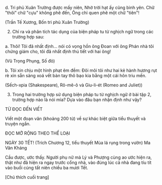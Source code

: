 d. Tri phủ Xuân Trường được mấy niên,
   Nhờ trời hạt ấy cũng bình yên.
   Chữ "thôi" chữ "cựu" không phê đến,
   Ông chỉ quen phê một chữ "tiên"!

   (Trần Tế Xương, Bốn tri phủ Xuân Trường)

2. Chỉ ra và phân tích tác dụng của biện pháp tu từ nghịch ngữ trong các trường hợp sau:

a. Thôi! Tôi đã nhất định... nói có vọng hồn ông Đoan với ông Phán nhà tôi chứng giám cho, tôi đã nhất định thú tiết với hai ông!

   (Vũ Trọng Phụng, Số đỏ)

b. Tôi xin chịu một hình phạt êm đềm: Đôi môi tôi như hai kẻ hành hương rụt rè xin sẵn sàng xoá vết bàn tay thô bạo kia bằng một cái hôn triu mến.

   (Sếch-xpia (Shakespeare), Rô-mê-ô và Giu-li-ét (Romeo and Juliet))

3. Trong hai trường hợp sử dụng biện pháp tu từ nghịch ngữ ở bài tập 2, trường hợp nào là nói mỉa? Dựa vào đâu bạn nhận định như vậy?

TỪ ĐỌC ĐẾN VIẾT

Viết một đoạn văn (khoảng 200 từ) về sự khác biệt giữa tiểu thuyết và truyện ngắn.

ĐỌC MỞ RỘNG THEO THỂ LOẠI

NGÀY 30 TẾT!
(Trích Chương 12, tiểu thuyết Mùa lá rụng trong vườn)
Ma Văn Kháng

Cầu được, ước thấy. Người phụ nữ mà Lý và Phượng cùng ao ước hiện ra, thật như đã hiện ra ngay trước cổng nhà, vào đúng lúc cả nhà đang tíu tít vào buổi cúng tất niên chiều ba mươi Tết.

[Chú thích cuối trang]